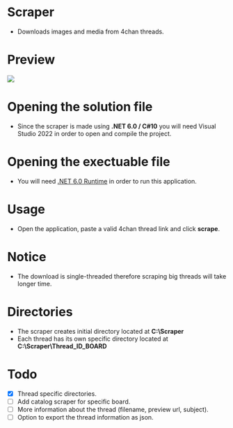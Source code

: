 # Scraper
 * Downloads images and media from 4chan threads.

# Preview
 ![](https://i.imgur.com/9CEe34G.gif)

# Opening the solution file
 * Since the scraper is made using **.NET 6.0 / C#10** you will need Visual Studio 2022 in order to open and compile the project.

# Opening the exectuable file
 * You will need [.NET 6.0 Runtime](https://dotnet.microsoft.com/en-us/download/dotnet/6.0/runtime?cid=getdotnetcore) in order to run this application.

# Usage
 * Open the application, paste a valid 4chan thread link and click **scrape**.

# Notice
 * The download is single-threaded therefore scraping big threads will take longer time.

# Directories
 * The scraper creates initial directory located at **C:\\Scraper**
 * Each thread has its own specific directory located at **C:\\Scraper\\Thread_ID_BOARD**

# Todo
- [X] Thread specific directories.
- [ ] Add catalog scraper for specific board.
- [ ] More information about the thread (filename, preview url, subject).
- [ ] Option to export the thread information as json.
